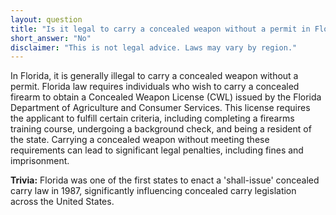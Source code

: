 ```yaml
---
layout: question
title: "Is it legal to carry a concealed weapon without a permit in Florida?"
short_answer: "No"
disclaimer: "This is not legal advice. Laws may vary by region."
---
```


In Florida, it is generally illegal to carry a concealed weapon without a permit. Florida law requires individuals who wish to carry a concealed firearm to obtain a Concealed Weapon License (CWL) issued by the Florida Department of Agriculture and Consumer Services. This license requires the applicant to fulfill certain criteria, including completing a firearms training course, undergoing a background check, and being a resident of the state. Carrying a concealed weapon without meeting these requirements can lead to significant legal penalties, including fines and imprisonment.

**Trivia:** Florida was one of the first states to enact a 'shall-issue' concealed carry law in 1987, significantly influencing concealed carry legislation across the United States.
